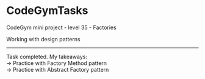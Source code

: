 # CodeGymTasks

 CodeGym mini project - level 35 - Factories
 
 Working with design patterns

__________________________________________________________
Task completed. My takeaways: <br>
-> Practice with Factory Method pattern <br>
-> Practice with Abstract Factory pattern
